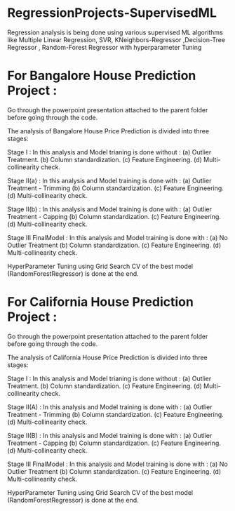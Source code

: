 # RegressionProjects-SupervisedML
Regression analysis is being done using various supervised ML algorithms like Multiple Linear Regression, SVR, KNeighbors-Regressor ,Decision-Tree Regressor , Random-Forest Regressor with hyperparameter Tuning


# For Bangalore House Prediction Project :
Go through the powerpoint presentation attached to the parent folder before going through the code.

The analysis of Bangalore House Price Prediction is divided into three stages:

Stage I : In this analysis and Model trianing is done without : (a) Outlier Treatment. (b) Column standardization. (c) Feature Engineering. (d) Multi-collinearity check.

Stage II(a) : In this analysis and Model training is done with : (a) Outlier Treatment - Trimming (b) Column standardization. (c) Feature Engineering. (d) Multi-collinearity check.

Stage II(b) : In this analysis and Model training is done with : (a) Outlier Treatment - Capping (b) Column standardization. (c) Feature Engineering. (d) Multi-collinearity check.

Stage III FinalModel : In this analysis and Model training is done with : (a) No Outlier Treatment (b) Column standardization. (c) Feature Engineering. (d) Multi-collinearity check.

HyperParameter Tuning using Grid Search CV of the best model (RandomForestRegressor) is done at the end.

# For California House Prediction Project :
Go through the powerpoint presentation attached to the parent folder before going through the code.

The analysis of California House Price Prediction is divided into three stages:

Stage I : In this analysis and Model trianing is done without : (a) Outlier Treatment. (b) Column standardization. (c) Feature Engineering. (d) Multi-collinearity check.

Stage II(A) : In this analysis and Model training is done with : (a) Outlier Treatment - Trimming (b) Column standardization. (c) Feature Engineering. (d) Multi-collinearity check.

Stage II(B) : In this analysis and Model training is done with : (a) Outlier Treatment - Capping (b) Column standardization. (c) Feature Engineering. (d) Multi-collinearity check.

Stage III FinalModel : In this analysis and Model training is done with : (a) No Outlier Treatment (b) Column standardization. (c) Feature Engineering. (d) Multi-collinearity check.

HyperParameter Tuning using Grid Search CV of the best model (RandomForestRegressor) is done at the end.
